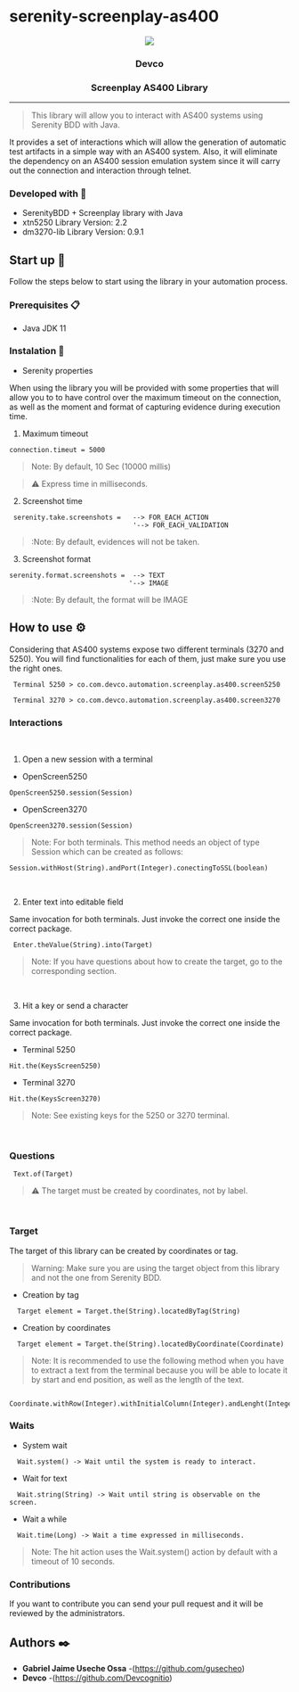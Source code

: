 # serenity-screenplay-as400


  <p align='center'>
    <img src='https://user-images.githubusercontent.com/77740619/131050720-d5d4dcce-5f45-4616-812f-63b24bc02bfe.png'>
    <h3 align='center'>Devco</h3>
    <h3 align='center'>Screenplay AS400 Library</h3>
  <p>

  ___

  > This library will allow you to interact with AS400 systems using Serenity BDD with Java.

  It provides a set of interactions which will allow the generation of automatic test artifacts in a simple way with an AS400 system. Also, it will eliminate the dependency on an AS400 session emulation system since it will carry out the connection and interaction through telnet.
  
  ### Developed with 🔨

  * SerenityBDD + Screenplay library with Java
  * xtn5250 Library Version: 2.2
  * dm3270-lib Library Version: 0.9.1

  ## Start up 🚀

  Follow the steps below to start using the library in your automation process.

  ### Prerequisites 📋

   * Java JDK 11

  ### Instalation 🔧

  * Serenity properties

  When using the library you will be provided with some properties that will allow you to to have control over the maximum timeout on the connection, as well as the moment and format of capturing evidence during execution time.
  
  1. Maximum timeout

  ```
  connection.timeut = 5000
  ```
>  Note: By default, 10 Sec (10000 millis)

>  :warning: Express time in milliseconds.

2. Screenshot time

 ```
  serenity.take.screenshots =   --> FOR_EACH_ACTION
                                '--> FOR_EACH_VALIDATION
```

>  :Note: By default, evidences will not be taken.

3. Screenshot format

 ```
 serenity.format.screenshots =  --> TEXT
                               '--> IMAGE
 ```

>  :Note: By default, the format will be IMAGE                     


  ## How to use ⚙️

  Considering that AS400 systems expose two different terminals (3270 and 5250). You will find functionalities for each of them, just make sure you use the right ones.

 ```
  Terminal 5250 > co.com.devco.automation.screenplay.as400.screen5250

  Terminal 3270 > co.com.devco.automation.screenplay.as400.screen3270
 ```

 ### Interactions

  <br>
  
  1. Open a new session with a terminal
  
  * OpenScreen5250
  ```
  OpenScreen5250.session(Session)
  ```
  
  * OpenScreen3270
  ```
  OpenScreen3270.session(Session)
  ```
  
  > Note: For both terminals. This method needs an object of type Session which can be created as follows:
  
  ```
  Session.withHost(String).andPort(Integer).conectingToSSL(boolean)
  ```
  
  <br>

  2. Enter text into editable field
  
  Same invocation for both terminals. Just invoke the correct one inside the correct package.
  
 ```
  Enter.theValue(String).into(Target)
 ```
  
  > Note: If you have questions about how to create the target, go to the corresponding section.
  
  <br>
  
  3. Hit a key or send a character
  
  Same invocation for both terminals. Just invoke the correct one inside the correct package.
  
  * Terminal 5250
  
  ```
  Hit.the(KeysScreen5250)
  ```
  
  * Terminal 3270
  
  ```
  Hit.the(KeysScreen3270)
  ```
  
  > Note: See existing keys for the 5250 or 3270 terminal.
  
  <br>
  
  ### Questions
    
  ```
   Text.of(Target)
  ```

  > :warning: The target must be created by coordinates, not by label.
  
  <br>
  
  ### Target
  
  The target of this library can be created by coordinates or tag.
  
> Warning: Make sure you are using the target object from this library and not the one from Serenity BDD.
 
  * Creation by tag
  
  ```
    Target element = Target.the(String).locatedByTag(String)
  ```
  
  * Creation by coordinates
  
  ```
    Target element = Target.the(String).locatedByCoordinate(Coordinate)
  ```
    
> Note: It is recommended to use the following method when you have to extract a text from the terminal because you will be able to locate it by start and end position, as well as the length of the text.
  
  ```
    Coordinate.withRow(Integer).withInitialColumn(Integer).andLenght(Integer)
  ```

  ### Waits
  
  * System wait
  
  ```
    Wait.system() -> Wait until the system is ready to interact.
  ```
  
  * Wait for text 
  
  ```
    Wait.string(String) -> Wait until string is observable on the screen.
  ```
  
  * Wait a while
  
  ```
    Wait.time(Long) -> Wait a time expressed in milliseconds.
  ```
  
  > Note: The hit action uses the Wait.system() action by default with a timeout of 10 seconds.
  
  
 ### Contributions
  
If you want to contribute you can send your pull request and it will be reviewed by the administrators.
  
  ## Authors ✒️

* **Gabriel Jaime Useche Ossa** -(https://github.com/gusecheo)
* **Devco** -(https://github.com/Devcognitio)
